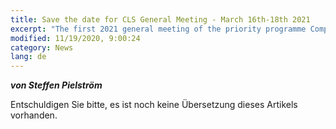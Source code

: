 ```yaml
---
title: Save the date for CLS General Meeting - March 16th-18th 2021
excerpt: "The first 2021 general meeting of the priority programme Computational Literary Studies will take place from..."
modified: 11/19/2020, 9:00:24
category: News
lang: de
---
```


***von Steffen Pielström***

Entschuldigen Sie bitte, es ist noch keine Übersetzung dieses Artikels vorhanden.